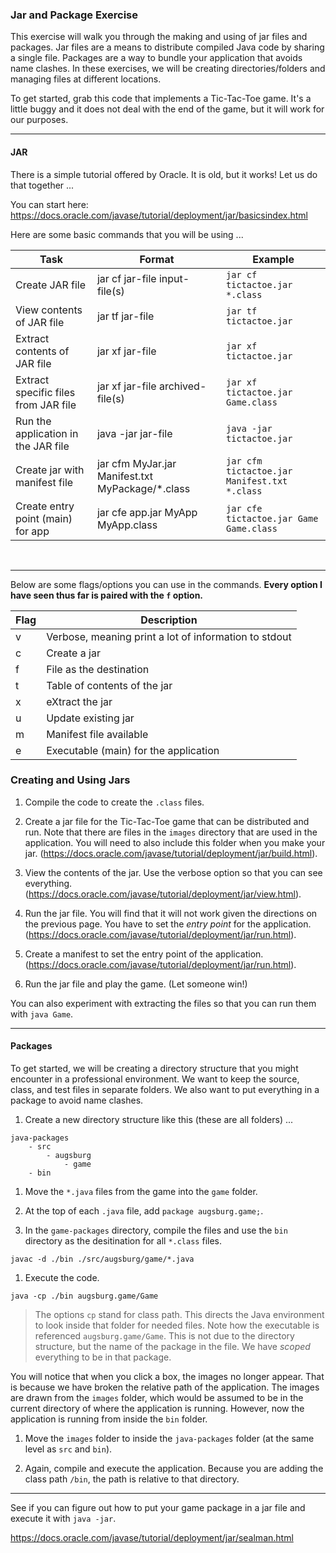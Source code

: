 ### Jar and Package Exercise

This exercise will walk you through the making and using of jar files and packages. Jar files are a means to distribute compiled Java code by sharing a single file. Packages are a way to bundle your application that avoids name clashes. In these exercises, we will be creating directories/folders and managing files at different locations.

To get started, grab this code that implements a Tic-Tac-Toe game. It's a little buggy and it does not deal with the end of the game, but it will work for our purposes.

<hr>

#### JAR

There is a simple tutorial offered by Oracle. It is old, but it works! Let us do that together ...

You can start here: https://docs.oracle.com/javase/tutorial/deployment/jar/basicsindex.html

Here are some basic commands that you will be using ...

| Task | Format | Example |
|------ |------ |---------|
| Create JAR file | jar cf jar-file input-file(s) | <code>jar cf tictactoe.jar *.class</code> |
| View contents of JAR file | jar tf jar-file | <code>jar tf tictactoe.jar </code> |
| Extract contents of JAR file | jar xf jar-file | <code>jar xf tictactoe.jar</code> |
| Extract specific files from JAR file | jar xf jar-file archived-file(s) | <code>jar xf tictactoe.jar Game.class</code> |
| Run the application in the JAR file | java -jar jar-file | <code>java -jar tictactoe.jar</code> |
| Create jar with manifest file | jar cfm MyJar.jar Manifest.txt MyPackage/*.class | <code>jar cfm tictactoe.jar Manifest.txt *.class</code> |
| Create entry point (main) for app | jar cfe app.jar MyApp MyApp.class | <code>jar cfe tictactoe.jar Game Game.class</code>

</br>
<hr>

Below are some flags/options you can use in the commands. **Every option I have seen thus far is paired with the `f` option.**

| Flag | Description |
|------|-------------|
| v | Verbose, meaning print a lot of information to stdout |
| c | Create a jar |
| f | File as the destination | 
| t | Table of contents of the jar |
| x | eXtract the jar |
| u | Update existing jar |
| m | Manifest file available |
| e | Executable (main) for the application |

### Creating and Using Jars

1. Compile the code to create the `.class` files.

1. Create a jar file for the Tic-Tac-Toe game that can be distributed and run. Note that there are files in the `images` directory that are used in the application. You will need to also include this folder when you make your jar. (https://docs.oracle.com/javase/tutorial/deployment/jar/build.html).

1. View the contents of the jar. Use the verbose option so that you can see everything. (https://docs.oracle.com/javase/tutorial/deployment/jar/view.html).

1. Run the jar file. You will find that it will not work given the directions on the previous page. You have to set the _entry point_ for the application. (https://docs.oracle.com/javase/tutorial/deployment/jar/run.html).

1. Create a manifest to set the entry point of the application. (https://docs.oracle.com/javase/tutorial/deployment/jar/run.html).

1. Run the jar file and play the game. (Let someone win!)

You can also experiment with extracting the files so that you can run them with `java Game`.

<hr>

#### Packages

To get started, we will be creating a directory structure that you might encounter in a professional environment. We want to keep the source, class, and test files in separate folders. We also want to put everything in a package to avoid name clashes.

1. Create a new directory structure like this (these are all folders) ...

```
java-packages
    - src
        - augsburg
            - game
    - bin
```

1. Move the `*.java` files from the game into the `game` folder. 

1. At the top of each `.java` file, add `package augsburg.game;`.

1. In the `game-packages` directory, compile the files and use the `bin` directory as the desitination for all `*.class` files.

<code>javac -d ./bin ./src/augsburg/game/*.java</code>

1. Execute the code.

<code>java -cp ./bin augsburg.game/Game</code>

> The options `cp` stand for class path. This directs the Java environment to look inside that folder for needed files. Note how the executable is referenced `augsburg.game/Game`. This is not due to the directory structure, but the name of the package in the file. We have _scoped_ everything to be in that package. 

You will notice that when you click a box, the images no longer appear. That is because we have broken the relative path of the application. The images are drawn from the `images` folder, which would be assumed to be in the current directory of where the application is running. However, now the application is running from inside the `bin` folder. 

1. Move the `images` folder to inside the `java-packages` folder (at the same level as `src` and `bin`).

1. Again, compile and execute the application. Because you are adding the class path `/bin`, the path is relative to that directory.

<hr>

See if you can figure out how to put your game package in a jar file and execute it with `java -jar`.

https://docs.oracle.com/javase/tutorial/deployment/jar/sealman.html






